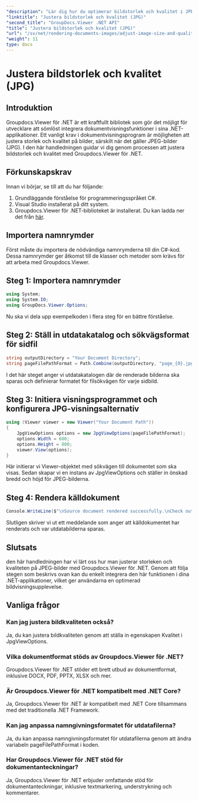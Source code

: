 ```yaml
---
"description": "Lär dig hur du optimerar bildstorlek och kvalitet i JPEG-format med Groupdocs.Viewer för .NET. Förbättra din dokumentvisningsupplevelse."
"linktitle": "Justera bildstorlek och kvalitet (JPG)"
"second_title": "GroupDocs.Viewer .NET API"
"title": "Justera bildstorlek och kvalitet (JPG)"
"url": "/sv/net/rendering-documents-images/adjust-image-size-and-quality-jpg/"
"weight": 11
type: docs
---
```

# Justera bildstorlek och kvalitet (JPG)

## Introduktion
Groupdocs.Viewer för .NET är ett kraftfullt bibliotek som gör det möjligt för utvecklare att sömlöst integrera dokumentvisningsfunktioner i sina .NET-applikationer. Ett vanligt krav i dokumentvisningsprogram är möjligheten att justera storlek och kvalitet på bilder, särskilt när det gäller JPEG-bilder (JPG). I den här handledningen guidar vi dig genom processen att justera bildstorlek och kvalitet med Groupdocs.Viewer för .NET.
## Förkunskapskrav
Innan vi börjar, se till att du har följande:
1. Grundläggande förståelse för programmeringsspråket C#.
2. Visual Studio installerat på ditt system.
3. Groupdocs.Viewer för .NET-biblioteket är installerat. Du kan ladda ner det från [här](https://releases.groupdocs.com/viewer/net/).

## Importera namnrymder
Först måste du importera de nödvändiga namnrymderna till din C#-kod. Dessa namnrymder ger åtkomst till de klasser och metoder som krävs för att arbeta med Groupdocs.Viewer.
## Steg 1: Importera namnrymder
```csharp
using System;
using System.IO;
using GroupDocs.Viewer.Options;
```

Nu ska vi dela upp exempelkoden i flera steg för en bättre förståelse.
## Steg 2: Ställ in utdatakatalog och sökvägsformat för sidfil
```csharp
string outputDirectory = "Your Document Directory";
string pageFilePathFormat = Path.Combine(outputDirectory, "page_{0}.jpg");
```
I det här steget anger vi utdatakatalogen där de renderade bilderna ska sparas och definierar formatet för filsökvägen för varje sidbild.
## Steg 3: Initiera visningsprogrammet och konfigurera JPG-visningsalternativ
```csharp
using (Viewer viewer = new Viewer("Your Document Path"))
{
    JpgViewOptions options = new JpgViewOptions(pageFilePathFormat);
    options.Width = 600;
    options.Height = 800;
    viewer.View(options);
}
```
Här initierar vi Viewer-objektet med sökvägen till dokumentet som ska visas. Sedan skapar vi en instans av JpgViewOptions och ställer in önskad bredd och höjd för JPEG-bilderna.
## Steg 4: Rendera källdokument
```csharp
Console.WriteLine($"\nSource document rendered successfully.\nCheck output in {outputDirectory}.");
```
Slutligen skriver vi ut ett meddelande som anger att källdokumentet har renderats och var utdatabilderna sparas.

## Slutsats
den här handledningen har vi lärt oss hur man justerar storleken och kvaliteten på JPEG-bilder med Groupdocs.Viewer för .NET. Genom att följa stegen som beskrivs ovan kan du enkelt integrera den här funktionen i dina .NET-applikationer, vilket ger användarna en optimerad bildvisningsupplevelse.
## Vanliga frågor
### Kan jag justera bildkvaliteten också?
Ja, du kan justera bildkvaliteten genom att ställa in egenskapen Kvalitet i JpgViewOptions.
### Vilka dokumentformat stöds av Groupdocs.Viewer för .NET?
Groupdocs.Viewer för .NET stöder ett brett utbud av dokumentformat, inklusive DOCX, PDF, PPTX, XLSX och mer.
### Är Groupdocs.Viewer för .NET kompatibelt med .NET Core?
Ja, Groupdocs.Viewer för .NET är kompatibelt med .NET Core tillsammans med det traditionella .NET Framework.
### Kan jag anpassa namngivningsformatet för utdatafilerna?
Ja, du kan anpassa namngivningsformatet för utdatafilerna genom att ändra variabeln pageFilePathFormat i koden.
### Har Groupdocs.Viewer för .NET stöd för dokumentanteckningar?
Ja, Groupdocs.Viewer för .NET erbjuder omfattande stöd för dokumentanteckningar, inklusive textmarkering, understrykning och kommentarer.